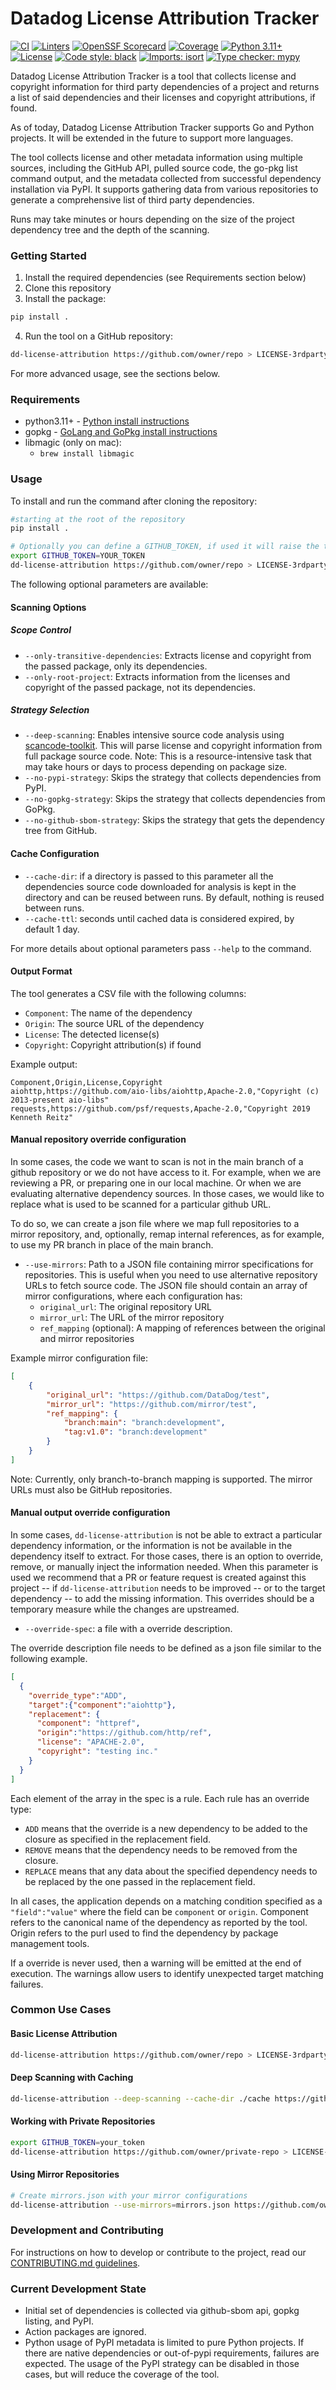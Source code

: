 # Datadog License Attribution Tracker

[![CI](https://github.com/DataDog/dd-license-attribution/actions/workflows/integration-test.yml/badge.svg)](https://github.com/DataDog/dd-license-attribution/actions/workflows/integration-test.yml)
[![Linters](https://github.com/DataDog/dd-license-attribution/actions/workflows/linters.yml/badge.svg)](https://github.com/DataDog/dd-license-attribution/actions/workflows/linters.yml)
[![OpenSSF Scorecard](https://api.securityscorecards.dev/projects/github.com/DataDog/dd-license-attribution/badge)](https://api.securityscorecards.dev/projects/github.com/DataDog/dd-license-attribution)
[![Coverage](https://img.shields.io/badge/coverage-90%25+-brightgreen)](https://github.com/DataDog/dd-license-attribution)
[![Python 3.11+](https://img.shields.io/badge/python-3.11+-blue.svg)](https://www.python.org/downloads/)
[![License](https://img.shields.io/badge/License-Apache%202.0-blue.svg)](https://opensource.org/licenses/Apache-2.0)
[![Code style: black](https://img.shields.io/badge/code%20style-black-000000.svg)](https://github.com/psf/black)
[![Imports: isort](https://img.shields.io/badge/%20imports-isort-%231674b1?style=flat&labelColor=ef8336)](https://pycqa.github.io/isort/)
[![Type checker: mypy](https://img.shields.io/badge/type%20checker-mypy-blue.svg)](https://mypy-lang.org/)

Datadog License Attribution Tracker is a tool that collects license and copyright information for third party dependencies of a project and returns a list of said dependencies and their licenses and copyright attributions, if found.

As of today, Datadog License Attribution Tracker supports Go and Python projects. It will be extended in the future to support more languages.

The tool collects license and other metadata information using multiple sources, including the GitHub API, pulled source code, the go-pkg list command output, and the metadata collected from successful dependency installation via PyPI.
It supports gathering data from various repositories to generate a comprehensive list of third party dependencies.

Runs may take minutes or hours depending on the size of the project dependency tree and the depth of the scanning.

### Getting Started

1. Install the required dependencies (see Requirements section below)
2. Clone this repository
3. Install the package:
```bash
pip install .
```
4. Run the tool on a GitHub repository:
```bash
dd-license-attribution https://github.com/owner/repo > LICENSE-3rdparty.csv
```

For more advanced usage, see the sections below.

### Requirements

- python3.11+ - [Python install instructions](https://www.python.org/downloads/)
- gopkg - [GoLang and GoPkg install instructions](https://go.dev/doc/install)
- libmagic (only on mac):
  - `brew install libmagic`

### Usage

To install and run the command after cloning the repository:

```bash
#starting at the root of the repository
pip install .

# Optionally you can define a GITHUB_TOKEN, if used it will raise the throttling threashold and maspeed up your generation calls to github APIs.
export GITHUB_TOKEN=YOUR_TOKEN
dd-license-attribution https://github.com/owner/repo > LICENSE-3rdparty.csv
```

The following optional parameters are available:

#### Scanning Options

##### Scope Control
- `--only-transitive-dependencies`: Extracts license and copyright from the passed package, only its dependencies.
- `--only-root-project`: Extracts information from the licenses and copyright of the passed package, not its dependencies.

##### Strategy Selection
- `--deep-scanning`: Enables intensive source code analysis using [scancode-toolkit](https://scancode-toolkit.readthedocs.io/en/latest/getting-started/home.html). This will parse license and copyright information from full package source code. Note: This is a resource-intensive task that may take hours or days to process depending on package size.
- `--no-pypi-strategy`: Skips the strategy that collects dependencies from PyPI.
- `--no-gopkg-strategy`: Skips the strategy that collects dependencies from GoPkg.
- `--no-github-sbom-strategy`: Skips the strategy that gets the dependency tree from GitHub.

#### Cache Configuration

- `--cache-dir`: if a directory is passed to this parameter all the dependencies source code downloaded for analysis is kept in the directory and can be reused between runs. By default, nothing is reused between runs.
- `--cache-ttl`: seconds until cached data is considered expired, by default 1 day.

For more details about optional parameters pass `--help` to the command.

#### Output Format

The tool generates a CSV file with the following columns:
- `Component`: The name of the dependency
- `Origin`: The source URL of the dependency
- `License`: The detected license(s)
- `Copyright`: Copyright attribution(s) if found

Example output:
```csv
Component,Origin,License,Copyright
aiohttp,https://github.com/aio-libs/aiohttp,Apache-2.0,"Copyright (c) 2013-present aio-libs"
requests,https://github.com/psf/requests,Apache-2.0,"Copyright 2019 Kenneth Reitz"
```

#### Manual repository override configuration

In some cases, the code we want to scan is not in the main branch of a github repository or we do not have access to it. For example, when we are reviewing a PR, or preparing one in our local machine. Or when we are evaluating alternative dependency sources. In those cases, we would like to replace what is used to be scanned for a particular github URL.

To do so, we can create a json file where we map full repositories to a mirror repository, and, optionally, remap internal references, as for example, to use my PR branch in place of the main branch.

- `--use-mirrors`: Path to a JSON file containing mirror specifications for repositories. This is useful when you need to use alternative repository URLs to fetch source code. The JSON file should contain an array of mirror configurations, where each configuration has:
  - `original_url`: The original repository URL
  - `mirror_url`: The URL of the mirror repository
  - `ref_mapping` (optional): A mapping of references between the original and mirror repositories

Example mirror configuration file:
```json
[
    {
        "original_url": "https://github.com/DataDog/test",
        "mirror_url": "https://github.com/mirror/test",
        "ref_mapping": {
            "branch:main": "branch:development",
            "tag:v1.0": "branch:development"
        }
    }
]
```

Note: Currently, only branch-to-branch mapping is supported. The mirror URLs must also be GitHub repositories.

#### Manual output override configuration

In some cases, `dd-license-attribution` is not be able to extract a particular dependency information, or the information is not be available in the dependency itself to extract.
For those cases, there is an option to override, remove, or manually inject the information needed.
When this parameter is used we recommend that a PR or feature request is created against this project -- if `dd-license-attribution` needs to be improved -- or to the target dependency -- to add the missing information. This overrides should be a temporary measure while the changes are upstreamed.

- `--override-spec`: a file with a override description.

The override description file needs to be defined as a json file similar to the following example.

```json
[
  {
    "override_type":"ADD",
    "target":{"component":"aiohttp"},
    "replacement": {
      "component": "httpref",
      "origin":"https://github.com/http/ref",
      "license": "APACHE-2.0",
      "copyright": "testing inc."
    }
  }
]
```

Each element of the array in the spec is a rule.
Each rule has an override type:

- `ADD` means that the override is a new dependency to be added to the closure as specified in the replacement field.
- `REMOVE` means that the dependency needs to be removed from the closure.
- `REPLACE` means that any data about the specified dependency needs to be replaced by the one passed in the replacement field.

In all cases, the application depends on a matching condition specified as a `"field":"value"` where the field can be `component` or `origin`.
Component refers to the canonical name of the dependency as reported by the tool.
Origin refers to the purl used to find the dependency by package management tools.

If a override is never used, then a warning will be emitted at the end of execution.
The warnings allow users to identify unexpected target matching failures.

### Common Use Cases

#### Basic License Attribution
```bash
dd-license-attribution https://github.com/owner/repo > LICENSE-3rdparty.csv
```

#### Deep Scanning with Caching
```bash
dd-license-attribution --deep-scanning --cache-dir ./cache https://github.com/owner/repo > LICENSE-3rdparty.csv
```

#### Working with Private Repositories
```bash
export GITHUB_TOKEN=your_token
dd-license-attribution https://github.com/owner/private-repo > LICENSE-3rdparty.csv
```

#### Using Mirror Repositories
```bash
# Create mirrors.json with your mirror configurations
dd-license-attribution --use-mirrors=mirrors.json https://github.com/owner/repo > LICENSE-3rdparty.csv
```

### Development and Contributing

For instructions on how to develop or contribute to the project, read our [CONTRIBUTING.md guidelines](./CONTRIBUTING.md).

### Current Development State

- Initial set of dependencies is collected via github-sbom api, gopkg listing, and PyPI.
- Action packages are ignored.
- Python usage of PyPI metadata is limited to pure Python projects. If there are native dependencies or out-of-pypi requirements, failures are expected. The usage of the PyPI strategy can be disabled in those cases, but will reduce the coverage of the tool.
